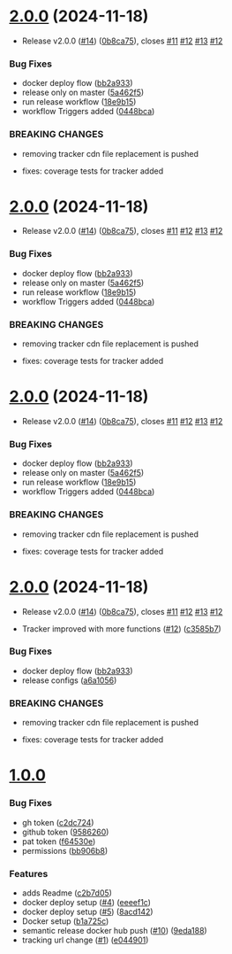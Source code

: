 # [2.0.0](https://github.com/KeptCodes/StatStream/compare/v1.0.0...v2.0.0) (2024-11-18)


* Release v2.0.0 ([#14](https://github.com/KeptCodes/StatStream/issues/14)) ([0b8ca75](https://github.com/KeptCodes/StatStream/commit/0b8ca757017e78b63570ae857e364d90cb24dfd4)), closes [#11](https://github.com/KeptCodes/StatStream/issues/11) [#12](https://github.com/KeptCodes/StatStream/issues/12) [#13](https://github.com/KeptCodes/StatStream/issues/13) [#12](https://github.com/KeptCodes/StatStream/issues/12)


### Bug Fixes

* docker deploy flow ([bb2a933](https://github.com/KeptCodes/StatStream/commit/bb2a933d8b32ac02f20d301a940a8a60913ff29a))
* release only on master ([5a462f5](https://github.com/KeptCodes/StatStream/commit/5a462f5820628bc1ecadf55d94e0b783f54bba8b))
* run release workflow ([18e9b15](https://github.com/KeptCodes/StatStream/commit/18e9b1523d7816fd7c53558cc4d93b3e41135c1c))
* workflow Triggers added ([0448bca](https://github.com/KeptCodes/StatStream/commit/0448bca476ae2a91f4383d6fc262794f6abc6347))


### BREAKING CHANGES

* removing tracker cdn file replacement is pushed

* fixes: coverage tests for tracker added

# [2.0.0](https://github.com/KeptCodes/StatStream/compare/v1.0.0...v2.0.0) (2024-11-18)


* Release v2.0.0 ([#14](https://github.com/KeptCodes/StatStream/issues/14)) ([0b8ca75](https://github.com/KeptCodes/StatStream/commit/0b8ca757017e78b63570ae857e364d90cb24dfd4)), closes [#11](https://github.com/KeptCodes/StatStream/issues/11) [#12](https://github.com/KeptCodes/StatStream/issues/12) [#13](https://github.com/KeptCodes/StatStream/issues/13) [#12](https://github.com/KeptCodes/StatStream/issues/12)


### Bug Fixes

* docker deploy flow ([bb2a933](https://github.com/KeptCodes/StatStream/commit/bb2a933d8b32ac02f20d301a940a8a60913ff29a))
* release only on master ([5a462f5](https://github.com/KeptCodes/StatStream/commit/5a462f5820628bc1ecadf55d94e0b783f54bba8b))
* run release workflow ([18e9b15](https://github.com/KeptCodes/StatStream/commit/18e9b1523d7816fd7c53558cc4d93b3e41135c1c))
* workflow Triggers added ([0448bca](https://github.com/KeptCodes/StatStream/commit/0448bca476ae2a91f4383d6fc262794f6abc6347))


### BREAKING CHANGES

* removing tracker cdn file replacement is pushed

* fixes: coverage tests for tracker added

# [2.0.0](https://github.com/KeptCodes/StatStream/compare/v1.0.0...v2.0.0) (2024-11-18)


* Release v2.0.0 ([#14](https://github.com/KeptCodes/StatStream/issues/14)) ([0b8ca75](https://github.com/KeptCodes/StatStream/commit/0b8ca757017e78b63570ae857e364d90cb24dfd4)), closes [#11](https://github.com/KeptCodes/StatStream/issues/11) [#12](https://github.com/KeptCodes/StatStream/issues/12) [#13](https://github.com/KeptCodes/StatStream/issues/13) [#12](https://github.com/KeptCodes/StatStream/issues/12)


### Bug Fixes

* docker deploy flow ([bb2a933](https://github.com/KeptCodes/StatStream/commit/bb2a933d8b32ac02f20d301a940a8a60913ff29a))
* release only on master ([5a462f5](https://github.com/KeptCodes/StatStream/commit/5a462f5820628bc1ecadf55d94e0b783f54bba8b))
* run release workflow ([18e9b15](https://github.com/KeptCodes/StatStream/commit/18e9b1523d7816fd7c53558cc4d93b3e41135c1c))
* workflow Triggers added ([0448bca](https://github.com/KeptCodes/StatStream/commit/0448bca476ae2a91f4383d6fc262794f6abc6347))


### BREAKING CHANGES

* removing tracker cdn file replacement is pushed

* fixes: coverage tests for tracker added

# [2.0.0](https://github.com/KeptCodes/StatStream/compare/v1.0.0...v2.0.0) (2024-11-18)


* Release v2.0.0 ([#14](https://github.com/KeptCodes/StatStream/issues/14)) ([0b8ca75](https://github.com/KeptCodes/StatStream/commit/0b8ca757017e78b63570ae857e364d90cb24dfd4)), closes [#11](https://github.com/KeptCodes/StatStream/issues/11) [#12](https://github.com/KeptCodes/StatStream/issues/12) [#13](https://github.com/KeptCodes/StatStream/issues/13) [#12](https://github.com/KeptCodes/StatStream/issues/12)


* Tracker improved with more functions ([#12](https://github.com/KeptCodes/StatStream/issues/12)) ([c3585b7](https://github.com/KeptCodes/StatStream/commit/c3585b70cc9e33218331e3c210dbeee3a16490b8))


### Bug Fixes

* docker deploy flow ([bb2a933](https://github.com/KeptCodes/StatStream/commit/bb2a933d8b32ac02f20d301a940a8a60913ff29a))
* release configs ([a6a1056](https://github.com/KeptCodes/StatStream/commit/a6a1056af929300ff2e26ae3fb6854763b299afe))


### BREAKING CHANGES

* removing tracker cdn file replacement is pushed

* fixes: coverage tests for tracker added





# [1.0.0](https://github.com/KeptCodes/StatStream/compare/v1.0.0...v1.0.0)


### Bug Fixes

* gh token ([c2dc724](https://github.com/KeptCodes/StatStream/commit/c2dc724c45bfd8f6568695abae60ebf63a9fbc9c))
* github token ([9586260](https://github.com/KeptCodes/StatStream/commit/9586260d2fb3ce717e623679bfbf126ffec9597a))
* pat token ([f64530e](https://github.com/KeptCodes/StatStream/commit/f64530e8071cc0cd4333de0a2547d5227af98423))
* permissions ([bb906b8](https://github.com/KeptCodes/StatStream/commit/bb906b8abd107b52f6efe565aac8df68cac648eb))


### Features

* adds Readme ([c2b7d05](https://github.com/KeptCodes/StatStream/commit/c2b7d05da00b15ec6f4322e74fe155ccd26a9382))
* docker deploy setup ([#4](https://github.com/KeptCodes/StatStream/issues/4)) ([eeeef1c](https://github.com/KeptCodes/StatStream/commit/eeeef1c2f2267ae371764533d74fdb13b1c917b2))
* docker deploy setup ([#5](https://github.com/KeptCodes/StatStream/issues/5)) ([8acd142](https://github.com/KeptCodes/StatStream/commit/8acd14290f5384c19c6316ddec4961fa95cde77a))
* Docker setup ([b1a725c](https://github.com/KeptCodes/StatStream/commit/b1a725c6d8149e8319a8c45ffdb167e49a2edd19))
* semantic release docker hub push ([#10](https://github.com/KeptCodes/StatStream/issues/10)) ([9eda188](https://github.com/KeptCodes/StatStream/commit/9eda188781e6482c40f6ff1e8b7da0be4a24b6ba))
* tracking url change ([#1](https://github.com/KeptCodes/StatStream/issues/1)) ([e044901](https://github.com/KeptCodes/StatStream/commit/e04490131bbdae1605cdcf5f62368e9073f33d61))

